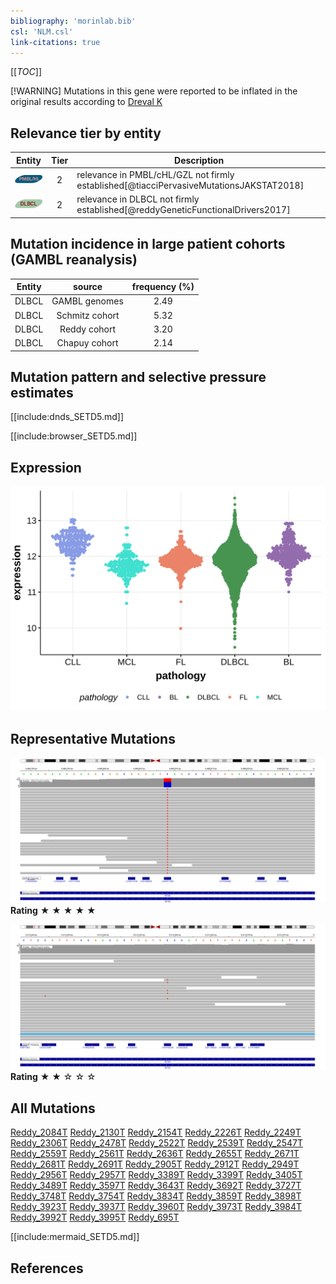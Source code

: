 ```yaml
---
bibliography: 'morinlab.bib'
csl: 'NLM.csl'
link-citations: true
---
```

[[_TOC_]]

[!WARNING]
Mutations in this gene were reported to be inflated in the original results according to [Dreval K](https://www.biorxiv.org/content/10.1101/2023.11.21.567983v1)

## Relevance tier by entity

|Entity|Tier|Description                              |
|:------:|:----:|-----------------------------------------|
|![PMBL](images/icons/PMBL_tier2.png)|2|relevance in PMBL/cHL/GZL not firmly established[@tiacciPervasiveMutationsJAKSTAT2018]|
|![DLBCL](images/icons/DLBCL_tier2.png) |2   |relevance in DLBCL not firmly established[@reddyGeneticFunctionalDrivers2017]|

## Mutation incidence in large patient cohorts (GAMBL reanalysis)

|Entity|source        |frequency (%)|
|:------:|:--------------:|:-------------:|
|DLBCL |GAMBL genomes |2.49         |
|DLBCL |Schmitz cohort|5.32         |
|DLBCL |Reddy cohort  |3.20         |
|DLBCL |Chapuy cohort |2.14         |

## Mutation pattern and selective pressure estimates

[[include:dnds_SETD5.md]]






[[include:browser_SETD5.md]]

## Expression
![](images/gene_expression/SETD5_by_pathology.svg)
<!-- ORIGIN: reddyGeneticFunctionalDrivers2017 -->
<!-- DLBCL: reddyGeneticFunctionalDrivers2017 -->
<!-- PMBL: tiacciPervasiveMutationsJAKSTAT2018b -->

## Representative Mutations

![](primary/Reddy_SETD5.svg)
**Rating**
&starf; &starf; &starf; &starf; &starf;

![](primary/Reddy_SETD5_2.svg)
**Rating**
&starf; &starf; &star; &star; &star;


## All Mutations

[Reddy_2084T](https://www.bcgsc.ca/downloads/morinlab/GAMBL/Reddy/igv_reports/Reddy_2084T.html)
[Reddy_2130T](https://www.bcgsc.ca/downloads/morinlab/GAMBL/Reddy/igv_reports/Reddy_2130T.html)
[Reddy_2154T](https://www.bcgsc.ca/downloads/morinlab/GAMBL/Reddy/igv_reports/Reddy_2154T.html)
[Reddy_2226T](https://www.bcgsc.ca/downloads/morinlab/GAMBL/Reddy/igv_reports/Reddy_2226T.html)
[Reddy_2249T](https://www.bcgsc.ca/downloads/morinlab/GAMBL/Reddy/igv_reports/Reddy_2249T.html)
[Reddy_2306T](https://www.bcgsc.ca/downloads/morinlab/GAMBL/Reddy/igv_reports/Reddy_2306T.html)
[Reddy_2478T](https://www.bcgsc.ca/downloads/morinlab/GAMBL/Reddy/igv_reports/Reddy_2478T.html)
[Reddy_2522T](https://www.bcgsc.ca/downloads/morinlab/GAMBL/Reddy/igv_reports/Reddy_2522T.html)
[Reddy_2539T](https://www.bcgsc.ca/downloads/morinlab/GAMBL/Reddy/igv_reports/Reddy_2539T.html)
[Reddy_2547T](https://www.bcgsc.ca/downloads/morinlab/GAMBL/Reddy/igv_reports/Reddy_2547T.html)
[Reddy_2559T](https://www.bcgsc.ca/downloads/morinlab/GAMBL/Reddy/igv_reports/Reddy_2559T.html)
[Reddy_2561T](https://www.bcgsc.ca/downloads/morinlab/GAMBL/Reddy/igv_reports/Reddy_2561T.html)
[Reddy_2636T](https://www.bcgsc.ca/downloads/morinlab/GAMBL/Reddy/igv_reports/Reddy_2636T.html)
[Reddy_2655T](https://www.bcgsc.ca/downloads/morinlab/GAMBL/Reddy/igv_reports/Reddy_2655T.html)
[Reddy_2671T](https://www.bcgsc.ca/downloads/morinlab/GAMBL/Reddy/igv_reports/Reddy_2671T.html)
[Reddy_2681T](https://www.bcgsc.ca/downloads/morinlab/GAMBL/Reddy/igv_reports/Reddy_2681T.html)
[Reddy_2691T](https://www.bcgsc.ca/downloads/morinlab/GAMBL/Reddy/igv_reports/Reddy_2691T.html)
[Reddy_2905T](https://www.bcgsc.ca/downloads/morinlab/GAMBL/Reddy/igv_reports/Reddy_2905T.html)
[Reddy_2912T](https://www.bcgsc.ca/downloads/morinlab/GAMBL/Reddy/igv_reports/Reddy_2912T.html)
[Reddy_2949T](https://www.bcgsc.ca/downloads/morinlab/GAMBL/Reddy/igv_reports/Reddy_2949T.html)
[Reddy_2956T](https://www.bcgsc.ca/downloads/morinlab/GAMBL/Reddy/igv_reports/Reddy_2956T.html)
[Reddy_2957T](https://www.bcgsc.ca/downloads/morinlab/GAMBL/Reddy/igv_reports/Reddy_2957T.html)
[Reddy_3389T](https://www.bcgsc.ca/downloads/morinlab/GAMBL/Reddy/igv_reports/Reddy_3389T.html)
[Reddy_3399T](https://www.bcgsc.ca/downloads/morinlab/GAMBL/Reddy/igv_reports/Reddy_3399T.html)
[Reddy_3405T](https://www.bcgsc.ca/downloads/morinlab/GAMBL/Reddy/igv_reports/Reddy_3405T.html)
[Reddy_3489T](https://www.bcgsc.ca/downloads/morinlab/GAMBL/Reddy/igv_reports/Reddy_3489T.html)
[Reddy_3597T](https://www.bcgsc.ca/downloads/morinlab/GAMBL/Reddy/igv_reports/Reddy_3597T.html)
[Reddy_3643T](https://www.bcgsc.ca/downloads/morinlab/GAMBL/Reddy/igv_reports/Reddy_3643T.html)
[Reddy_3692T](https://www.bcgsc.ca/downloads/morinlab/GAMBL/Reddy/igv_reports/Reddy_3692T.html)
[Reddy_3727T](https://www.bcgsc.ca/downloads/morinlab/GAMBL/Reddy/igv_reports/Reddy_3727T.html)
[Reddy_3748T](https://www.bcgsc.ca/downloads/morinlab/GAMBL/Reddy/igv_reports/Reddy_3748T.html)
[Reddy_3754T](https://www.bcgsc.ca/downloads/morinlab/GAMBL/Reddy/igv_reports/Reddy_3754T.html)
[Reddy_3834T](https://www.bcgsc.ca/downloads/morinlab/GAMBL/Reddy/igv_reports/Reddy_3834T.html)
[Reddy_3859T](https://www.bcgsc.ca/downloads/morinlab/GAMBL/Reddy/igv_reports/Reddy_3859T.html)
[Reddy_3898T](https://www.bcgsc.ca/downloads/morinlab/GAMBL/Reddy/igv_reports/Reddy_3898T.html)
[Reddy_3923T](https://www.bcgsc.ca/downloads/morinlab/GAMBL/Reddy/igv_reports/Reddy_3923T.html)
[Reddy_3937T](https://www.bcgsc.ca/downloads/morinlab/GAMBL/Reddy/igv_reports/Reddy_3937T.html)
[Reddy_3960T](https://www.bcgsc.ca/downloads/morinlab/GAMBL/Reddy/igv_reports/Reddy_3960T.html)
[Reddy_3973T](https://www.bcgsc.ca/downloads/morinlab/GAMBL/Reddy/igv_reports/Reddy_3973T.html)
[Reddy_3984T](https://www.bcgsc.ca/downloads/morinlab/GAMBL/Reddy/igv_reports/Reddy_3984T.html)
[Reddy_3992T](https://www.bcgsc.ca/downloads/morinlab/GAMBL/Reddy/igv_reports/Reddy_3992T.html)
[Reddy_3995T](https://www.bcgsc.ca/downloads/morinlab/GAMBL/Reddy/igv_reports/Reddy_3995T.html)
[Reddy_695T](https://www.bcgsc.ca/downloads/morinlab/GAMBL/Reddy/igv_reports/Reddy_695T.html)

[[include:mermaid_SETD5.md]]

## References
